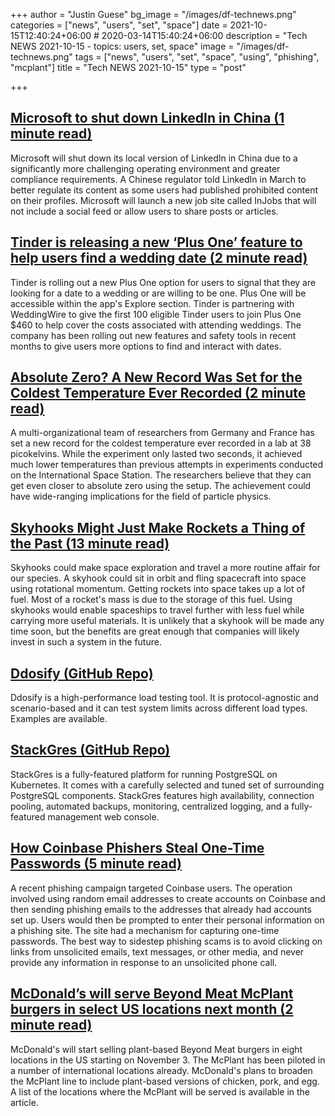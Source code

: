 +++
author = "Justin Guese"
bg_image = "/images/df-technews.png"
categories = ["news", "users", "set", "space"]
date = 2021-10-15T12:40:24+06:00 # 2020-03-14T15:40:24+06:00
description = "Tech NEWS 2021-10-15 - topics: users, set, space"
image = "/images/df-technews.png"
tags = ["news", "users", "set", "space", "using", "phishing", "mcplant"]
title = "Tech NEWS 2021-10-15"
type = "post"

+++

## [Microsoft to shut down LinkedIn in China (1 minute read)](https://www.cnbc.com/2021/10/14/microsoft-to-shut-down-linkedin-in-china.html)

Microsoft will shut down its local version of LinkedIn in China due to a significantly more challenging operating environment and greater compliance requirements. A Chinese regulator told LinkedIn in March to better regulate its content as some users had published prohibited content on their profiles. Microsoft will launch a new job site called InJobs that will not include a social feed or allow users to share posts or articles.

## [Tinder is releasing a new ‘Plus One’ feature to help users find a wedding date (2 minute read)](https://techcrunch.com/2021/10/14/tinder-is-releasing-a-new-plus-one-feature-to-help-users-find-a-wedding-date/)

Tinder is rolling out a new Plus One option for users to signal that they are looking for a date to a wedding or are willing to be one. Plus One will be accessible within the app's Explore section. Tinder is partnering with WeddingWire to give the first 100 eligible Tinder users to join Plus One $460 to help cover the costs associated with attending weddings. The company has been rolling out new features and safety tools in recent months to give users more options to find and interact with dates.

## [Absolute Zero? A New Record Was Set for the Coldest Temperature Ever Recorded (2 minute read)](https://interestingengineering.com/absolute-zero-a-new-record-was-set-for-the-coldest-temperature-ever-recorded)

A multi-organizational team of researchers from Germany and France has set a new record for the coldest temperature ever recorded in a lab at 38 picokelvins. While the experiment only lasted two seconds, it achieved much lower temperatures than previous attempts in experiments conducted on the International Space Station. The researchers believe that they can get even closer to absolute zero using the setup. The achievement could have wide-ranging implications for the field of particle physics.

## [Skyhooks Might Just Make Rockets a Thing of the Past (13 minute read)](https://interestingengineering.com/skyhooks-might-just-make-rockets-a-thing-of-the-past)

Skyhooks could make space exploration and travel a more routine affair for our species. A skyhook could sit in orbit and fling spacecraft into space using rotational momentum. Getting rockets into space takes up a lot of fuel. Most of a rocket's mass is due to the storage of this fuel. Using skyhooks would enable spaceships to travel further with less fuel while carrying more useful materials. It is unlikely that a skyhook will be made any time soon, but the benefits are great enough that companies will likely invest in such a system in the future.

## [Ddosify (GitHub Repo)](https://github.com/ddosify/ddosify)

Ddosify is a high-performance load testing tool. It is protocol-agnostic and scenario-based and it can test system limits across different load types. Examples are available.

## [StackGres (GitHub Repo)](https://github.com/ongres/stackgres/)

StackGres is a fully-featured platform for running PostgreSQL on Kubernetes. It comes with a carefully selected and tuned set of surrounding PostgreSQL components. StackGres features high availability, connection pooling, automated backups, monitoring, centralized logging, and a fully-featured management web console.

## [How Coinbase Phishers Steal One-Time Passwords (5 minute read)](https://krebsonsecurity.com/2021/10/how-coinbase-phishers-steal-one-time-passwords/)

A recent phishing campaign targeted Coinbase users. The operation involved using random email addresses to create accounts on Coinbase and then sending phishing emails to the addresses that already had accounts set up. Users would then be prompted to enter their personal information on a phishing site. The site had a mechanism for capturing one-time passwords. The best way to sidestep phishing scams is to avoid clicking on links from unsolicited emails, text messages, or other media, and never provide any information in response to an unsolicited phone call.

## [McDonald’s will serve Beyond Meat McPlant burgers in select US locations next month (2 minute read)](https://techcrunch.com/2021/10/14/mcdonalds-will-serve-beyond-meat-mcplant-burgers-in-select-us-locations-next-month/)

McDonald's will start selling plant-based Beyond Meat burgers in eight locations in the US starting on November 3. The McPlant has been piloted in a number of international locations already. McDonald's plans to broaden the McPlant line to include plant-based versions of chicken, pork, and egg. A list of the locations where the McPlant will be served is available in the article.

